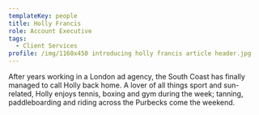 ```yaml
---
templateKey: people
title: Holly Francis
role: Account Executive
tags:
  - Client Services
profile: /img/1160x450 introducing holly francis article header.jpg
---
```

After years working in a London ad agency, the South Coast has finally managed to call Holly back home. A lover of all things sport and sun-related, Holly enjoys tennis, boxing and gym during the week; tanning, paddleboarding and riding across the Purbecks come the weekend.
